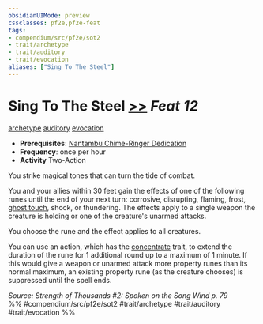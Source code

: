 ```yaml
---
obsidianUIMode: preview
cssclasses: pf2e,pf2e-feat
tags:
- compendium/src/pf2e/sot2
- trait/archetype
- trait/auditory
- trait/evocation
aliases: ["Sing To The Steel"]
---
```

# Sing To The Steel  [>>](rules/core-rulebook/chapter-9-playing-the-game.md#Actions "Two-Action") *Feat 12*  
[archetype](rules/traits/archetype.md "Archetype Feat Trait")  [auditory](rules/traits/auditory.md "Auditory Effect Trait")  [evocation](rules/traits/evocation.md "Evocation School Trait")  

- **Prerequisites**: [Nantambu Chime-Ringer Dedication](compendium/feats/nantambu-chime-ringer-dedication-sot2.md)
- **Frequency**: once per hour
- **Activity** Two-Action

You strike magical tones that can turn the tide of combat.

You and your allies within 30 feet gain the effects of one of the following runes until the end of your next turn: corrosive, disrupting, flaming, frost, [ghost touch](compendium/equipment/items/ghost-touch.md), shock, or thundering. The effects apply to a single weapon the creature is holding or one of the creature's unarmed attacks.

You choose the rune and the effect applies to all creatures.

You can use an action, which has the [concentrate](rules/traits/concentrate.md "Concentrate Action & Ability Trait") trait, to extend the duration of the rune for 1 additional round up to a maximum of 1 minute. If this would give a weapon or unarmed attack more property runes than its normal maximum, an existing property rune (as the creature chooses) is suppressed until the spell ends.

*Source: Strength of Thousands #2: Spoken on the Song Wind p. 79*  
%% #compendium/src/pf2e/sot2 #trait/archetype #trait/auditory #trait/evocation %%